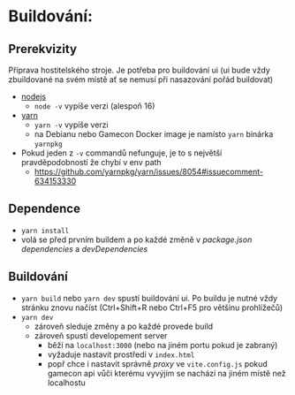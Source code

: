 # Buildování:

## Prerekvizity

Příprava hostitelského stroje. Je potřeba pro buildování ui (ui bude vždy zbuildované na svém místě ať se nemusí při
nasazování pořád buildovat)

- [nodejs](https://nodejs.org/en/)
    - `node -v` vypíše verzi (alespoň 16)
- [yarn](https://yarnpkg.com/getting-started/install)
    - `yarn -v` vypíše verzi
    - na Debianu nebo Gamecon Docker image je namísto `yarn` binárka `yarnpkg`
- Pokud jeden z `-v` commandů nefunguje, je to s největší pravděpodobností že chybí v env path
    - https://github.com/yarnpkg/yarn/issues/8054#issuecomment-634153330

## Dependence

- `yarn install`
- volá se před prvním buildem a po každé změně v *package.json* *dependencies* a *devDependencies*

## Buildování

- `yarn build` nebo `yarn dev` spustí buildování ui. Po buildu je nutné vždy stránku znovu načíst (Ctrl+Shift+R nebo
  Ctrl+F5 pro většinu prohlížečů)
- `yarn dev`
    - zároveň sleduje změny a po každé provede build
    - zároveň spustí developement server
        - běží na `localhost:3000` (nebo na jiném portu pokud je zabraný)
        - vyžaduje nastavit prostředí v `index.html`
        - popř chce i nastavit správně *proxy* ve `vite.config.js` pokud gamecon api vůči kterému vyvýjím se nachází na
          jiném místě než localhostu

